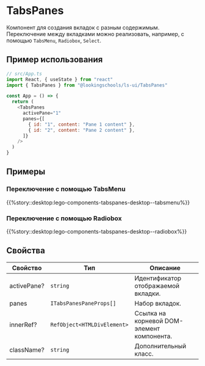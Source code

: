 # TabsPanes

<!-- description:start -->

Компонент для создания вкладок с разным содержимым.
Переключение между вкладками можно реализовать, например, с помощью `TabsMenu`, `Radiobox`, `Select`.

<!-- description:end -->

## Пример использования

```js
// src/App.ts
import React, { useState } from "react"
import { TabsPanes } from "@lookingschools/ls-ui/TabsPanes"

const App = () => {
  return (
    <TabsPanes
      activePane="1"
      panes={[
        { id: "1", content: "Pane 1 content" },
        { id: "2", content: "Pane 2 content" },
      ]}
    />
  )
}
```

## Примеры

### Переключение с помощью TabsMenu

{{%story::desktop:lego-components-tabspanes-desktop--tabsmenu%}}

### Переключение с помощью Radiobox

{{%story::desktop:lego-components-tabspanes-desktop--radiobox%}}

## Свойства

<!-- props:start -->

| Свойство    | Тип                         | Описание                                   |
| ----------- | --------------------------- | ------------------------------------------ |
| activePane? | `string`                    | Идентификатор отображаемой вкладки.        |
| panes       | `ITabsPanesPaneProps[]`     | Набор вкладок.                             |
| innerRef?   | `RefObject<HTMLDivElement>` | Ссылка на корневой DOM-элемент компонента. |
| className?  | `string`                    | Дополнительный класс.                      |

<!-- props:end -->
